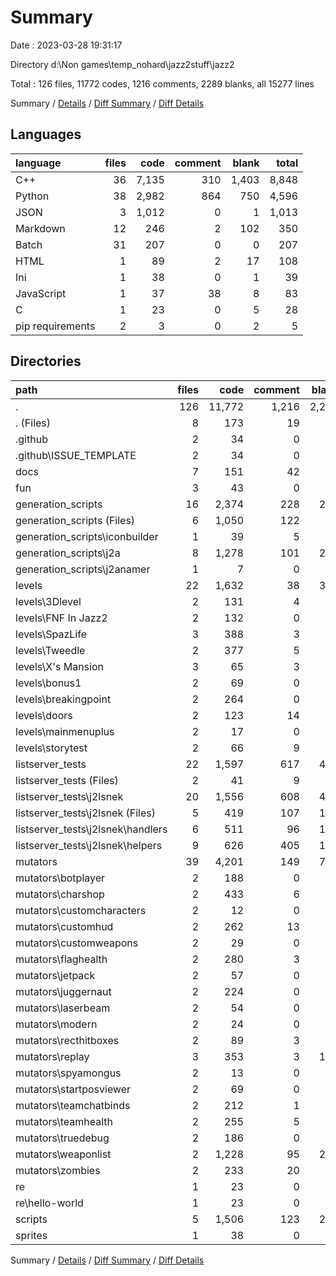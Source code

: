 # Summary

Date : 2023-03-28 19:31:17

Directory d:\\Non games\\temp_nohard\\jazz2stuff\\jazz2

Total : 126 files,  11772 codes, 1216 comments, 2289 blanks, all 15277 lines

Summary / [Details](details.md) / [Diff Summary](diff.md) / [Diff Details](diff-details.md)

## Languages
| language | files | code | comment | blank | total |
| :--- | ---: | ---: | ---: | ---: | ---: |
| C++ | 36 | 7,135 | 310 | 1,403 | 8,848 |
| Python | 38 | 2,982 | 864 | 750 | 4,596 |
| JSON | 3 | 1,012 | 0 | 1 | 1,013 |
| Markdown | 12 | 246 | 2 | 102 | 350 |
| Batch | 31 | 207 | 0 | 0 | 207 |
| HTML | 1 | 89 | 2 | 17 | 108 |
| Ini | 1 | 38 | 0 | 1 | 39 |
| JavaScript | 1 | 37 | 38 | 8 | 83 |
| C | 1 | 23 | 0 | 5 | 28 |
| pip requirements | 2 | 3 | 0 | 2 | 5 |

## Directories
| path | files | code | comment | blank | total |
| :--- | ---: | ---: | ---: | ---: | ---: |
| . | 126 | 11,772 | 1,216 | 2,289 | 15,277 |
| . (Files) | 8 | 173 | 19 | 72 | 264 |
| .github | 2 | 34 | 0 | 14 | 48 |
| .github\\ISSUE_TEMPLATE | 2 | 34 | 0 | 14 | 48 |
| docs | 7 | 151 | 42 | 44 | 237 |
| fun | 3 | 43 | 0 | 16 | 59 |
| generation_scripts | 16 | 2,374 | 228 | 276 | 2,878 |
| generation_scripts (Files) | 6 | 1,050 | 122 | 37 | 1,209 |
| generation_scripts\\iconbuilder | 1 | 39 | 5 | 19 | 63 |
| generation_scripts\\j2a | 8 | 1,278 | 101 | 215 | 1,594 |
| generation_scripts\\j2anamer | 1 | 7 | 0 | 5 | 12 |
| levels | 22 | 1,632 | 38 | 325 | 1,995 |
| levels\\3Dlevel | 2 | 131 | 4 | 39 | 174 |
| levels\\FNF In Jazz2 | 2 | 132 | 0 | 26 | 158 |
| levels\\SpazLife | 3 | 388 | 3 | 79 | 470 |
| levels\\Tweedle | 2 | 377 | 5 | 50 | 432 |
| levels\\X's Mansion | 3 | 65 | 3 | 15 | 83 |
| levels\\bonus1 | 2 | 69 | 0 | 19 | 88 |
| levels\\breakingpoint | 2 | 264 | 0 | 41 | 305 |
| levels\\doors | 2 | 123 | 14 | 37 | 174 |
| levels\\mainmenuplus | 2 | 17 | 0 | 4 | 21 |
| levels\\storytest | 2 | 66 | 9 | 15 | 90 |
| listserver_tests | 22 | 1,597 | 617 | 458 | 2,672 |
| listserver_tests (Files) | 2 | 41 | 9 | 19 | 69 |
| listserver_tests\\j2lsnek | 20 | 1,556 | 608 | 439 | 2,603 |
| listserver_tests\\j2lsnek (Files) | 5 | 419 | 107 | 105 | 631 |
| listserver_tests\\j2lsnek\\handlers | 6 | 511 | 96 | 140 | 747 |
| listserver_tests\\j2lsnek\\helpers | 9 | 626 | 405 | 194 | 1,225 |
| mutators | 39 | 4,201 | 149 | 792 | 5,142 |
| mutators\\botplayer | 2 | 188 | 0 | 21 | 209 |
| mutators\\charshop | 2 | 433 | 6 | 67 | 506 |
| mutators\\customcharacters | 2 | 12 | 0 | 2 | 14 |
| mutators\\customhud | 2 | 262 | 13 | 82 | 357 |
| mutators\\customweapons | 2 | 29 | 0 | 7 | 36 |
| mutators\\flaghealth | 2 | 280 | 3 | 47 | 330 |
| mutators\\jetpack | 2 | 57 | 0 | 4 | 61 |
| mutators\\juggernaut | 2 | 224 | 0 | 34 | 258 |
| mutators\\laserbeam | 2 | 54 | 0 | 14 | 68 |
| mutators\\modern | 2 | 24 | 0 | 7 | 31 |
| mutators\\recthitboxes | 2 | 89 | 3 | 14 | 106 |
| mutators\\replay | 3 | 353 | 3 | 100 | 456 |
| mutators\\spyamongus | 2 | 13 | 0 | 3 | 16 |
| mutators\\startposviewer | 2 | 69 | 0 | 13 | 82 |
| mutators\\teamchatbinds | 2 | 212 | 1 | 11 | 224 |
| mutators\\teamhealth | 2 | 255 | 5 | 44 | 304 |
| mutators\\truedebug | 2 | 186 | 0 | 33 | 219 |
| mutators\\weaponlist | 2 | 1,228 | 95 | 238 | 1,561 |
| mutators\\zombies | 2 | 233 | 20 | 51 | 304 |
| re | 1 | 23 | 0 | 5 | 28 |
| re\\hello-world | 1 | 23 | 0 | 5 | 28 |
| scripts | 5 | 1,506 | 123 | 286 | 1,915 |
| sprites | 1 | 38 | 0 | 1 | 39 |

Summary / [Details](details.md) / [Diff Summary](diff.md) / [Diff Details](diff-details.md)